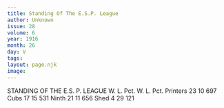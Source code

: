 ```yaml
---
title: Standing Of The E.S.P. League
author: Unknown
issue: 28
volume: 6
year: 1916
month: 26
day: V
tags:
layout: page.njk
image:
---
```

STANDING OF THE E.S. P. LEAGUE       W. L. Pct. W. L. Pct. Printers 23 10 697 Cubs 17 15 531 Ninth 21 11 656 Shed 4 29 121                


